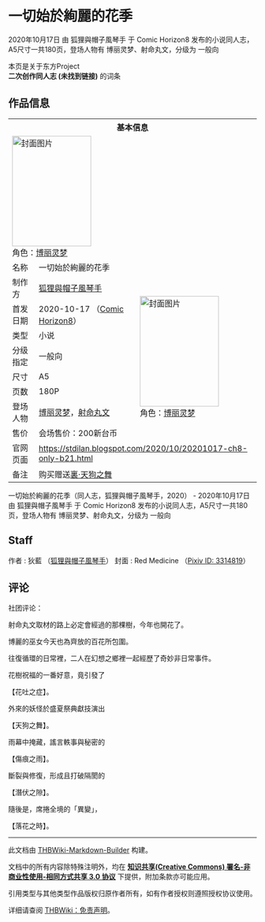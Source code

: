 # 一切始於絢麗的花季

<!-- source html: G:\repos\THBWiki-Markdown-Builder\THBWikiMarkdown\Temp\main\b\b3\ns0%3A%E4%B8%80%E5%88%87%E5%A7%8B%E6%96%BC%E7%B5%A2%E9%BA%97%E7%9A%84%E8%8A%B1%E5%AD%A3.html -->

2020年10月17日 由 狐狸與帽子風琴手 于 Comic Horizon8 发布的小说同人志，A5尺寸一共180页，登场人物有 博丽灵梦、射命丸文，分级为 一般向

本页是关于东方Project  
 **二次创作同人志 (未找到链接)** 的词条

## 作品信息

<table><tbody><tr><th colspan="3">基本信息</th></tr><tr><td class="cover-artwork-mobile" colspan="2"><a href="./文件-一切始於絢麗的花季封面.png.md" class="image" title="封面图片"><img alt="封面图片" src="https://upload.thwiki.cc/thumb/8/87/%E4%B8%80%E5%88%87%E5%A7%8B%E6%96%BC%E7%B5%A2%E9%BA%97%E7%9A%84%E8%8A%B1%E5%AD%A3%E5%B0%81%E9%9D%A2.png/160px-%E4%B8%80%E5%88%87%E5%A7%8B%E6%96%BC%E7%B5%A2%E9%BA%97%E7%9A%84%E8%8A%B1%E5%AD%A3%E5%B0%81%E9%9D%A2.png" decoding="async" loading="lazy" width="160" height="224" srcset="https://upload.thwiki.cc/thumb/8/87/%E4%B8%80%E5%88%87%E5%A7%8B%E6%96%BC%E7%B5%A2%E9%BA%97%E7%9A%84%E8%8A%B1%E5%AD%A3%E5%B0%81%E9%9D%A2.png/239px-%E4%B8%80%E5%88%87%E5%A7%8B%E6%96%BC%E7%B5%A2%E9%BA%97%E7%9A%84%E8%8A%B1%E5%AD%A3%E5%B0%81%E9%9D%A2.png 1.5x, https://upload.thwiki.cc/thumb/8/87/%E4%B8%80%E5%88%87%E5%A7%8B%E6%96%BC%E7%B5%A2%E9%BA%97%E7%9A%84%E8%8A%B1%E5%AD%A3%E5%B0%81%E9%9D%A2.png/319px-%E4%B8%80%E5%88%87%E5%A7%8B%E6%96%BC%E7%B5%A2%E9%BA%97%E7%9A%84%E8%8A%B1%E5%AD%A3%E5%B0%81%E9%9D%A2.png 2x" data-file-width="365" data-file-height="512"></a><div class="cover-char">角色：<a href="./博丽灵梦.md" title="博丽灵梦">博丽灵梦</a></div></td>
</tr><tr><td class="label">名称</td><td colspan="2"> 一切始於絢麗的花季 </td></tr><tr><td class="label">制作方</td><td><a href="./狐狸與帽子風琴手.md" title="狐狸與帽子風琴手">狐狸與帽子風琴手</a></td><td class="cover-artwork" rowspan="8" style="min-width:224px;"><a href="./文件-一切始於絢麗的花季封面.png.md" class="image" title="封面图片"><img alt="封面图片" src="https://upload.thwiki.cc/thumb/8/87/%E4%B8%80%E5%88%87%E5%A7%8B%E6%96%BC%E7%B5%A2%E9%BA%97%E7%9A%84%E8%8A%B1%E5%AD%A3%E5%B0%81%E9%9D%A2.png/160px-%E4%B8%80%E5%88%87%E5%A7%8B%E6%96%BC%E7%B5%A2%E9%BA%97%E7%9A%84%E8%8A%B1%E5%AD%A3%E5%B0%81%E9%9D%A2.png" decoding="async" loading="lazy" width="160" height="224" srcset="https://upload.thwiki.cc/thumb/8/87/%E4%B8%80%E5%88%87%E5%A7%8B%E6%96%BC%E7%B5%A2%E9%BA%97%E7%9A%84%E8%8A%B1%E5%AD%A3%E5%B0%81%E9%9D%A2.png/239px-%E4%B8%80%E5%88%87%E5%A7%8B%E6%96%BC%E7%B5%A2%E9%BA%97%E7%9A%84%E8%8A%B1%E5%AD%A3%E5%B0%81%E9%9D%A2.png 1.5x, https://upload.thwiki.cc/thumb/8/87/%E4%B8%80%E5%88%87%E5%A7%8B%E6%96%BC%E7%B5%A2%E9%BA%97%E7%9A%84%E8%8A%B1%E5%AD%A3%E5%B0%81%E9%9D%A2.png/319px-%E4%B8%80%E5%88%87%E5%A7%8B%E6%96%BC%E7%B5%A2%E9%BA%97%E7%9A%84%E8%8A%B1%E5%AD%A3%E5%B0%81%E9%9D%A2.png 2x" data-file-width="365" data-file-height="512"></a><div class="cover-char">角色：<a href="./博丽灵梦.md" title="博丽灵梦">博丽灵梦</a></div></td>
</tr><tr><td class="label">首发日期</td><td>2020-10-17&#160;（<a href="/展会作品列表?e=Comic+Horizon%238">Comic Horizon8</a>）</td></tr><tr><td class="label">类型</td><td>小说</td></tr><tr><td class="label">分级指定</td><td>一般向</td></tr><tr><td class="label">尺寸</td><td>A5</td></tr><tr><td class="label">页数</td><td>180P</td></tr><tr><td class="label">登场人物</td><td><a href="./博丽灵梦.md" title="博丽灵梦">博丽灵梦</a>，<a href="./射命丸文.md" title="射命丸文">射命丸文</a></td></tr><tr><td class="label">售价</td><td>会场售价：200新台币</td></tr>
<tr><td class="label">官网页面</td><td colspan="2"><a rel="nofollow" class="external free" href="https://stdilan.blogspot.com/2020/10/20201017-ch8-only-b21.html">https://stdilan.blogspot.com/2020/10/20201017-ch8-only-b21.html</a></td></tr><tr><td class="label">备注</td><td colspan="2">购买赠送<a href="./裏·天狗之舞.md" title="裏·天狗之舞">裏·天狗之舞</a></td></tr></tbody></table>

一切始於絢麗的花季（同人志，狐狸與帽子風琴手，2020） - 2020年10月17日 由 狐狸與帽子風琴手 于 Comic Horizon8 发布的小说同人志，A5尺寸一共180页，登场人物有 博丽灵梦、射命丸文，分级为 一般向

## Staff
作者
: 狄藍 （[狐狸與帽子風琴手](./狐狸與帽子風琴手.md)）
封面
: Red Medicine （[Pixiv ID: 3314819](https://www.pixiv.net/users/3314819)）


## 评论
  
社团评论：
  


  
射命丸文取材的路上必定會經過的那棵樹，今年也開花了。  

博麗的巫女今天也為齊放的百花所包圍。  

往復循環的日常裡，二人在幻想之鄉裡一起經歷了奇妙非日常事件。  

  

花樹祝福的一番好意，竟引發了  

【花吐之症】。  

外來的妖怪於盛夏祭典獻技演出  

【天狗之舞】。  

雨幕中掩藏，謠言軼事與秘密的  

【傷痕之雨】。  

斷裂與修復，形成且打破隔閡的  

【潛伏之隙】。  

隨後是，席捲全境的「異變」，  

【落花之時】。
  


  
  

  





---

此文档由 [THBWiki-Markdown-Builder](https://github.com/Delsin-Yu/THBWiki-Markdown-Builder) 构建。

文档中的所有内容除特殊注明外，均在 [**知识共享(Creative Commons) 署名-非商业性使用-相同方式共享 3.0 协议**](https://creativecommons.org/licenses/by-sa/3.0/deed.zh-hans) 下提供，附加条款亦可能应用。

引用类型与其他类型作品版权归原作者所有，如有作者授权则遵照授权协议使用。

详细请查阅 [THBWiki：免责声明](https://thbwiki.cc/THBWiki:%E5%85%8D%E8%B4%A3%E5%A3%B0%E6%98%8E)。

